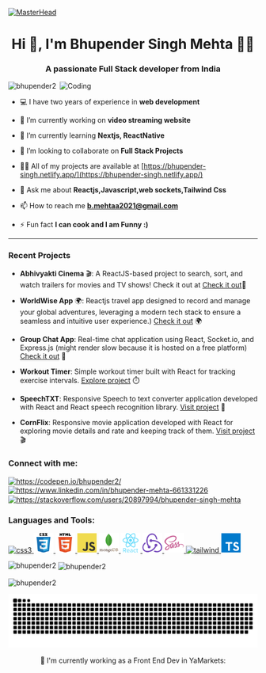 
[![MasterHead](https://camo.githubusercontent.com/4c3fd71b359cd5dfadc21247cde8f16ecbe5d41db8ac79ef28e3091ab02a8bef/68747470733a2f2f6d69722d73332d63646e2d63662e626568616e63652e6e65742f70726f6a6563745f6d6f64756c65732f6d61785f313230302f3831626234623136353638343031392e363430623630333864313333652e676966)](https://bhupender-singh.netlify.app/)
<h1 align="center">Hi 👋, I'm Bhupender Singh Mehta 🧑‍💻 </h1>
<h3 align="center">A passionate Full Stack developer from India</h3>

<img align="right" alt="Coding" width="400" src="https://camo.githubusercontent.com/19db51af5f90f1b152bc0b9078f5fe97053955be5074f03f17019c70345bdcdb/68747470733a2f2f6d69726f2e6d656469756d2e636f6d2f6d61782f313336302f302a37513379765349765f7430696f4a2d5a2e676966">

<p align="left"> <img src="https://komarev.com/ghpvc/?username=bhupender2&label=Profile%20views&color=0e75b6&style=flat" alt="bhupender2" /> </p>

- 💻 I have two years of experience in **web development**

- 🔭 I’m currently working on **video streaming website**

- 🌱 I’m currently learning **Nextjs, ReactNative**

- 👯 I’m looking to collaborate on **Full Stack Projects**

- 👨‍💻 All of my projects are available at [https://bhupender-singh.netlify.app/](https://bhupender-singh.netlify.app/)

- 💬 Ask me about **Reactjs,Javascript,web sockets,Tailwind Css**

- 📫 How to reach me **b.mehtaa2021@gmail.com**

- ⚡ Fun fact **I can cook and I am Funny :)**

- ---

### Recent Projects

- **Abhivyakti Cinema** 🎬: A ReactJS-based project to search, sort, and watch trailers for movies and TV shows! Check it out at [Check it out](https://abhivyakti-cinema.vercel.app/)🍿

- **WorldWise App** 🌍: Reactjs travel app designed to record and manage your global adventures, leveraging a modern tech stack to ensure a seamless and intuitive user experience.) [Check it out](https://world-wise-teal-seven.vercel.app/) 🌍

- **Group Chat App**: Real-time chat application using React, Socket.io, and Express.js (might render slow because it is hosted on a free platform) [Check it out](https://chat-app-five-teal.vercel.app/) 💬

- **Workout Timer**: Simple workout timer built with React for tracking exercise intervals. [Explore project](https://workout-timer-xi.vercel.app/) ⏱️

- **SpeechTXT**: Responsive Speech to text  converter application developed with React and React speech recognition library. [Visit project](https://speech-txt-neon.vercel.app/) 🚀

- **CornFlix**: Responsive movie application developed with React for exploring movie details and rate and keeping track of them. [Visit project](https://corn-flix.vercel.app/) 🎬

<h3 align="left">Connect with me:</h3>
<p align="left">
<a href="https://codepen.io/https://codepen.io/bhupender2/" target="blank"><img align="center" src="https://raw.githubusercontent.com/rahuldkjain/github-profile-readme-generator/master/src/images/icons/Social/codepen.svg" alt="https://codepen.io/bhupender2/" height="30" width="40" /></a>
<a href="https://www.linkedin.com/in/bhupender-mehta-661331226" target="blank"><img align="center" src="https://raw.githubusercontent.com/rahuldkjain/github-profile-readme-generator/master/src/images/icons/Social/linked-in-alt.svg" alt="https://www.linkedin.com/in/bhupender-mehta-661331226" height="30" width="40" /></a>
<a href="https://stackoverflow.com/users/20897994/bhupender-singh-mehta" target="blank"><img align="center" src="https://raw.githubusercontent.com/rahuldkjain/github-profile-readme-generator/master/src/images/icons/Social/stack-overflow.svg" alt="https://stackoverflow.com/users/20897994/bhupender-singh-mehta" height="30" width="40" /></a>
</p>

<h3 align="left">Languages and Tools:</h3>
<p align="left"> <a href="https://getbootstrap.com" target="_blank" rel="noreferrer"> <img src="https://cdn.jsdelivr.net/gh/devicons/devicon@latest/icons/bootstrap/bootstrap-original.svg" alt="css3" width="40" height="40" /> </a> <a href="https://www.w3schools.com/css/" target="_blank" rel="noreferrer"> <img src="https://raw.githubusercontent.com/devicons/devicon/master/icons/css3/css3-original-wordmark.svg" alt="css3" width="40" height="40"/> </a> <a href="https://www.w3.org/html/" target="_blank" rel="noreferrer"> <img src="https://raw.githubusercontent.com/devicons/devicon/master/icons/html5/html5-original-wordmark.svg" alt="html5" width="40" height="40"/> </a> <a href="https://developer.mozilla.org/en-US/docs/Web/JavaScript" target="_blank" rel="noreferrer"> <img src="https://raw.githubusercontent.com/devicons/devicon/master/icons/javascript/javascript-original.svg" alt="javascript" width="40" height="40"/> </a> <a href="https://www.mongodb.com/" target="_blank" rel="noreferrer"> <img src="https://raw.githubusercontent.com/devicons/devicon/master/icons/mongodb/mongodb-original-wordmark.svg" alt="mongodb" width="40" height="40"/> </a> <a href="https://reactjs.org/" target="_blank" rel="noreferrer"> <img src="https://raw.githubusercontent.com/devicons/devicon/master/icons/react/react-original-wordmark.svg" alt="react" width="40" height="40"/> </a> <a href="https://redux.js.org" target="_blank" rel="noreferrer"> <img src="https://raw.githubusercontent.com/devicons/devicon/master/icons/redux/redux-original.svg" alt="redux" width="40" height="40"/> </a> <a href="https://sass-lang.com" target="_blank" rel="noreferrer"> <img src="https://raw.githubusercontent.com/devicons/devicon/master/icons/sass/sass-original.svg" alt="sass" width="40" height="40"/> </a> <a href="https://tailwindcss.com/" target="_blank" rel="noreferrer"> <img src="https://www.vectorlogo.zone/logos/tailwindcss/tailwindcss-icon.svg" alt="tailwind" width="40" height="40"/> </a> <a href="https://www.typescriptlang.org/" target="_blank" rel="noreferrer"> <img src="https://raw.githubusercontent.com/devicons/devicon/master/icons/typescript/typescript-original.svg" alt="typescript" width="40" height="40"/> </a> </p>

<p><img align="left" src="https://github-readme-stats.vercel.app/api/top-langs?username=bhupender2&show_icons=true&locale=en&layout=compact" alt="bhupender2" /></p>

<p>&nbsp;<img align="center" src="https://github-readme-stats.vercel.app/api?username=bhupender2&show_icons=true&locale=en" alt="bhupender2" /></p>

<p><img align="center" src="https://github-readme-streak-stats.herokuapp.com/?user=bhupender2&" alt="bhupender2" /></p>

<div align="center">

 ![Nothing](https://github.com/Platane/snk/raw/output/github-contribution-grid-snake.svg)



:page_with_curl: I'm currently  working as a Front End Dev in YaMarkets:
